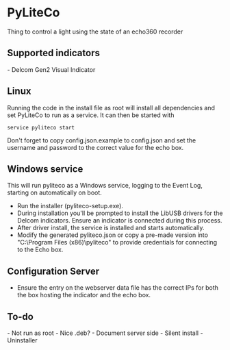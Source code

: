 <h1> PyLiteCo </h1>

Thing to control a light using the state of an echo360 recorder

<h2> Supported indicators </h2>
 - Delcom Gen2 Visual Indicator
 
 
<h2> Linux </h2>
Running the code in the install file as root will install all dependencies and set PyLiteCo to run as a service. It can then be started with

<code>service pyliteco start</code>

Don't forget to copy config.json.example to config.json and set the username and password to the correct value for the echo box.


<h2> Windows service</h2>

This will run pyliteco as a Windows service, logging to the Event Log, starting on automatically on boot.

 - Run the installer (pyliteco-setup.exe).
 - During installation you'll be prompted to install the LibUSB drivers for the Delcom indicators. Ensure an indicator is connected during this process.
 - After driver install, the service is installed and starts automatically.
 - Modify the generated pyliteco.json or copy a pre-made version into "C:\Program Files (x86)\pyliteco\" to provide credentials for connecting to the Echo box.


<h2> Configuration Server </h2>

 - Ensure the entry on the webserver data file has the correct IPs for both the box hosting the indicator and the echo box.


<h2> To-do </h2>
 - Not run as root
 - Nice .deb?
 - Document server side
 - Silent install
 - Uninstaller
